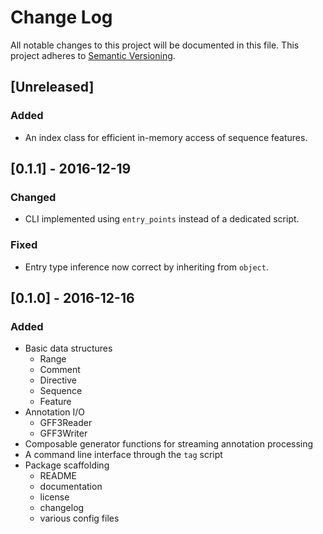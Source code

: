 # Change Log
All notable changes to this project will be documented in this file.
This project adheres to [Semantic Versioning](http://semver.org/).

## [Unreleased]
### Added
- An index class for efficient in-memory access of sequence features.

## [0.1.1] - 2016-12-19
### Changed
- CLI implemented using `entry_points` instead of a dedicated script.

### Fixed
- Entry type inference now correct by inheriting from `object`.

## [0.1.0] - 2016-12-16
### Added
- Basic data structures
    - Range
    - Comment
    - Directive
    - Sequence
    - Feature
- Annotation I/O
    - GFF3Reader
    - GFF3Writer
- Composable generator functions for streaming annotation processing
- A command line interface through the `tag` script
- Package scaffolding
    - README
    - documentation
    - license
    - changelog
    - various config files
